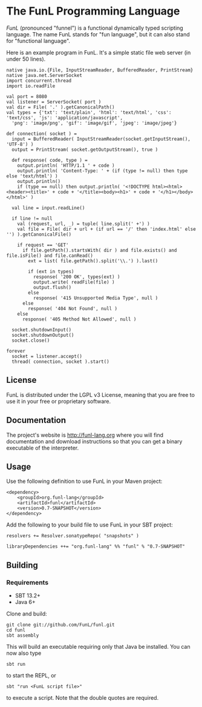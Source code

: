 # The FunL Programming Language

*FunL* (pronounced "funnel") is a functional dynamically typed scripting language. The name FunL stands for "fun language", but it can also stand for "functional language".

Here is an example program in FunL.  It's a simple static file web server (in under 50 lines).

    native java.io.{File, InputStreamReader, BufferedReader, PrintStream}
    native java.net.ServerSocket
    import concurrent.thread
    import io.readFile

    val port = 8080
    val listener = ServerSocket( port )
    val dir = File( '.' ).getCanonicalPath()
    val types = {'txt': 'text/plain', 'html': 'text/html', 'css': 'text/css', 'js': 'application/javascript',
      'png': 'image/png', 'gif': 'image/gif', 'jpeg': 'image/jpeg'}

    def connection( socket ) =
      input = BufferedReader( InputStreamReader(socket.getInputStream(), 'UTF-8') )
      output = PrintStream( socket.getOutputStream(), true )

      def response( code, type ) =
        output.println( 'HTTP/1.1 ' + code )
        output.println( 'Content-Type: ' + (if (type != null) then type else 'text/html') )
        output.println()
        if (type == null) then output.println( '<!DOCTYPE html><html><header><title>' + code + '</title><body><h1>' + code + '</h1></body></html>' )

      val line = input.readLine()

      if line != null
        val (request, url, _) = tuple( line.split(' +') )
        val file = File( dir + url + (if url == '/' then 'index.html' else '') ).getCanonicalFile()

        if request == 'GET'
          if file.getPath().startsWith( dir ) and file.exists() and file.isFile() and file.canRead()
            ext = list( file.getPath().split('\\.') ).last()
            
            if (ext in types)
              response( '200 OK', types(ext) )
              output.write( readFile(file) )
              output.flush()
            else
              response( '415 Unsupported Media Type', null )
          else
            response( '404 Not Found', null )
        else
          response( '405 Method Not Allowed', null )

      socket.shutdownInput()
      socket.shutdownOutput()
      socket.close()

    forever
      socket = listener.accept()
      thread( connection, socket ).start()

## License

FunL is distributed under the LGPL v3 License, meaning that you are free to use it in your free or proprietary software.


## Documentation

The project's website is <http://funl-lang.org> where you will find documentation and download instructions so that you can get a binary executable of the interpreter.


## Usage

Use the following definition to use FunL in your Maven project:

	<dependency>
		<groupId>org.funl-lang</groupId>
		<artifactId>funl</artifactId>
		<version>0.7-SNAPSHOT</version>
	</dependency>

Add the following to your build file to use FunL in your SBT project:

	resolvers += Resolver.sonatypeRepo( "snapshots" )

	libraryDependencies ++= "org.funl-lang" %% "funl" % "0.7-SNAPSHOT"


## Building

### Requirements

- SBT 13.2+
- Java 6+

Clone and build:

	git clone git://github.com/FunL/funl.git
	cd funl
	sbt assembly

This will build an executable requiring only that Java be installed.  You can now also type

	sbt run

to start the REPL, or

	sbt "run <FunL script file>"

to execute a script.  Note that the double quotes are required.